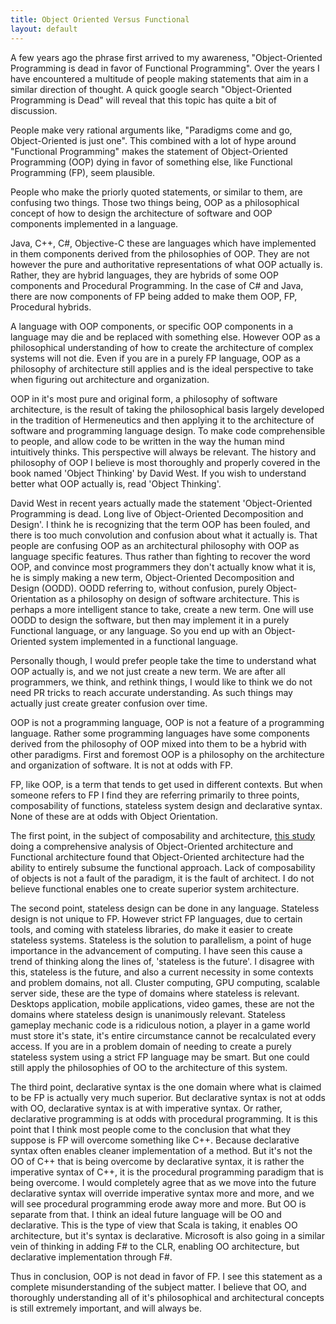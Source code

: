 ```yaml
---
title: Object Oriented Versus Functional
layout: default
---
```


A few years ago the phrase first arrived to my awareness, "Object-Oriented Programming is dead in favor of Functional Programming". Over the years I have encountered a multitude of people making statements that aim in a similar direction of thought. A quick google search "Object-Oriented Programming is Dead" will reveal that this topic has quite a bit of discussion.

People make very rational arguments like, "Paradigms come and go, Object-Oriented is just one". This combined with a lot of hype around "Functional Programming" makes the statement of Object-Oriented Programming (OOP) dying in favor of something else, like Functional Programming (FP), seem plausible.

People who make the priorly quoted statements, or similar to them, are confusing two things. Those two things being, OOP as a philosophical concept of how to design the architecture of software and OOP components implemented in a language.

Java, C++, C#, Objective-C these are languages which have implemented in them components derived from the philosophies of OOP. They are not however the pure and authoritative representations of what OOP actually is. Rather, they are hybrid languages, they are hybrids of some OOP components and Procedural Programming. In the case of C# and Java, there are now components of FP being added to make them OOP, FP, Procedural hybrids.

A language with OOP components, or specific OOP components in a language may die and be replaced with something else. However OOP as a philosophical understanding of how to create the architecture of complex systems will not die. Even if you are in a purely FP language, OOP as a philosophy of architecture still applies and is the ideal perspective to take when figuring out architecture and organization.

OOP in it's most pure and original form, a philosophy of software architecture, is the result of taking the philosophical basis largely developed in the tradition of Hermeneutics and then applying it to the architecture of software and programming language design. To make code comprehensible to people, and allow code to be written in the way the human mind intuitively thinks. This perspective will always be relevant. The history and philosophy of OOP I believe is most thoroughly and properly covered in the book named 'Object Thinking' by David West. If you wish to understand better what OOP actually is, read 'Object Thinking'.

David West in recent years actually made the statement 'Object-Oriented Programming is dead. Long live of Object-Oriented Decomposition and Design'. I think he is recognizing that the term OOP has been fouled, and there is too much convolution and confusion about what it actually is. That people are confusing OOP as an architectural philosophy with OOP as language specific features. Thus rather than fighting to recover the word OOP, and convince most programmers they don't actually know what it is, he is simply making a new term, Object-Oriented Decomposition and Design (OODD). OODD referring to, without confusion, purely Object-Orientation as a philosophy on design of software architecture. This is perhaps a more intelligent stance to take, create a new term. One will use OODD to design the software, but then may implement it in a purely Functional language, or any language. So you end up with an Object-Oriented system implemented in a functional language.

Personally though, I would prefer people take the time to understand what OOP actually is, and we not just create a new term. We are after all programmers, we think, and rethink things, I would like to think we do not need PR tricks to reach accurate understanding. As such things may actually just create greater confusion over time.

OOP is not a programming language, OOP is not a feature of a programming language. Rather some programming languages have some components derived from the philosophy of OOP mixed into them to be a hybrid with other paradigms. First and foremost OOP is a philosophy on the architecture and organization of software. It is not at odds with FP.

FP, like OOP, is a term that tends to get used in different contexts. But when someone refers to FP I find they are referring primarily to three points, composability of functions, stateless system design and declarative syntax. None of these are at odds with Object Orientation.

The first point, in the subject of composability and architecture, [this study](http://se.ethz.ch/~meyer/publications/functional/meyer_functional_oo.pdf) doing a comprehensive analysis of Object-Oriented architecture and Functional architecture found that Object-Oriented architecture had the ability to entirely subsume the functional approach. Lack of composability of objects is not a fault of the paradigm, it is the fault of architect. I do not believe functional enables one to create superior system architecture.

The second point, stateless design can be done in any language. Stateless design is not unique to FP. However strict FP languages, due to certain tools, and coming with stateless libraries, do make it easier to create stateless systems. Stateless is the solution to parallelism, a point of huge importance in the advancement of computing. I have seen this cause a trend of thinking along the lines of, 'stateless is the future'. I disagree with this, stateless is the future, and also a current necessity in some contexts and problem domains, not all. Cluster computing, GPU computing, scalable server side, these are the type of domains where stateless is relevant. Desktops application, mobile applications, video games, these are not the domains where stateless design is unanimously relevant. Stateless gameplay mechanic code is a ridiculous notion, a player in a game world must store it's state, it's entire circumstance cannot be recalculated every access. If you are in a problem domain of needing to create a purely stateless system using a strict FP language may be smart. But one could still apply the philosophies of OO to the architecture of this system.

The third point, declarative syntax is the one domain where what is claimed to be FP is actually very much superior. But declarative syntax is not at odds with OO, declarative syntax is at with imperative syntax. Or rather, declarative programming is at odds with procedural programming. It is this point that I think most people come to the conclusion that what they suppose is FP will overcome something like C++. Because declarative syntax often enables cleaner implementation of a method. But it's not the OO of C++ that is being overcome by declarative syntax, it is rather the imperative syntax of C++, it is the procedural programming paradigm that is being overcome. I would completely agree that as we move into the future declarative syntax will override imperative syntax more and more, and we will see procedural programming erode away more and more. But OO is separate from that. I think an ideal future language will be OO and declarative. This is the type of view that Scala is taking, it enables OO architecture, but it's syntax is declarative. Microsoft is also going in a similar vein of thinking in adding F# to the CLR, enabling OO architecture, but declarative implementation through F#.

Thus in conclusion, OOP is not dead in favor of FP. I see this statement as a complete misunderstanding of the subject matter. I believe that OO, and thoroughly understanding all of it's philosophical and architectural concepts is still extremely important, and will always be.
